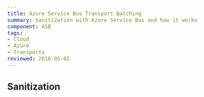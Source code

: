 ```yaml
---
title: Azure Service Bus Transport Batching
summary: Sanitization with Azure Service Bus and how it works
component: ASB
tags:
- Cloud
- Azure
- Transports
reviewed: 2016-05-02
---
```



## Sanitization
